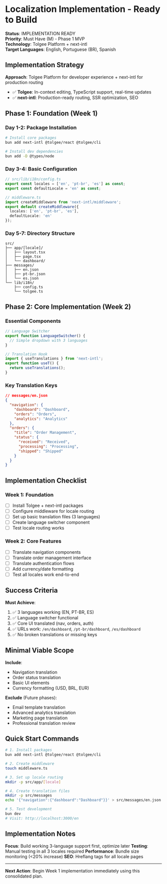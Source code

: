 # Localization Implementation - Ready to Build

**Status**: IMPLEMENTATION READY  
**Priority**: Must Have (M) - Phase 1 MVP  
**Technology**: Tolgee Platform + next-intl  
**Target Languages**: English, Portuguese (BR), Spanish  

## Implementation Strategy

**Approach**: Tolgee Platform for developer experience + next-intl for production routing
- ✅ **Tolgee**: In-context editing, TypeScript support, real-time updates
- ✅ **next-intl**: Production-ready routing, SSR optimization, SEO

## Phase 1: Foundation (Week 1)

### Day 1-2: Package Installation
```bash
# Install core packages
bun add next-intl @tolgee/react @tolgee/cli

# Install dev dependencies  
bun add -D @types/node
```

### Day 3-4: Basic Configuration
```typescript
// src/lib/i18n/config.ts
export const locales = ['en', 'pt-br', 'es'] as const;
export const defaultLocale = 'en' as const;

// middleware.ts
import createMiddleware from 'next-intl/middleware';
export default createMiddleware({
  locales: ['en', 'pt-br', 'es'],
  defaultLocale: 'en'
});
```

### Day 5-7: Directory Structure
```
src/
├── app/[locale]/
│   ├── layout.tsx
│   ├── page.tsx
│   └── dashboard/
├── messages/
│   ├── en.json
│   ├── pt-br.json
│   └── es.json
└── lib/i18n/
    ├── config.ts
    └── tolgee.ts
```

## Phase 2: Core Implementation (Week 2)

### Essential Components
```typescript
// Language Switcher
export function LanguageSwitcher() {
  // Simple dropdown with 3 languages
}

// Translation Hook
import { useTranslations } from 'next-intl';
export function useT() {
  return useTranslations();
}
```

### Key Translation Keys
```json
// messages/en.json
{
  "navigation": {
    "dashboard": "Dashboard",
    "orders": "Orders", 
    "analytics": "Analytics"
  },
  "orders": {
    "title": "Order Management",
    "status": {
      "received": "Received",
      "processing": "Processing", 
      "shipped": "Shipped"
    }
  }
}
```

## Implementation Checklist

### Week 1: Foundation
- [ ] Install Tolgee + next-intl packages
- [ ] Configure middleware for locale routing
- [ ] Set up basic translation files (3 languages)
- [ ] Create language switcher component
- [ ] Test locale routing works

### Week 2: Core Features  
- [ ] Translate navigation components
- [ ] Translate order management interface
- [ ] Translate authentication flows
- [ ] Add currency/date formatting
- [ ] Test all locales work end-to-end

## Success Criteria

**Must Achieve**:
1. ✅ 3 languages working (EN, PT-BR, ES)
2. ✅ Language switcher functional
3. ✅ Core UI translated (nav, orders, auth)
4. ✅ URLs work: `/en/dashboard`, `/pt-br/dashboard`, `/es/dashboard`
5. ✅ No broken translations or missing keys

## Minimal Viable Scope

**Include**:
- Navigation translation
- Order status translation  
- Basic UI elements
- Currency formatting (USD, BRL, EUR)

**Exclude** (Future phases):
- Email template translation
- Advanced analytics translation
- Marketing page translation
- Professional translation review

## Quick Start Commands

```bash
# 1. Install packages
bun add next-intl @tolgee/react @tolgee/cli

# 2. Create middleware
touch middleware.ts

# 3. Set up locale routing
mkdir -p src/app/[locale]

# 4. Create translation files
mkdir -p src/messages
echo '{"navigation":{"dashboard":"Dashboard"}}' > src/messages/en.json

# 5. Test development
bun dev
# Visit: http://localhost:3000/en
```

## Implementation Notes

**Focus**: Build working 3-language support first, optimize later
**Testing**: Manual testing in all 3 locales required
**Performance**: Bundle size monitoring (<20% increase)
**SEO**: Hreflang tags for all locale pages

---

**Next Action**: Begin Week 1 implementation immediately using this consolidated plan.